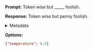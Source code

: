 **Prompt:**
Token wise but _____ foolish.

**Response:**
Token wise but penny foolish.

<details><summary>Metadata</summary>

- Duration: 834 ms
- Datetime: 2023-09-02T22:18:44.178433
- Model: gpt-3.5-turbo-0613

</details>

**Options:**
```json
{"temperature": 0.5}
```

